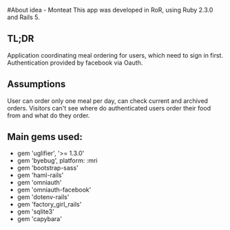 #About idea - Monteat
This app was developed in RoR, using Ruby 2.3.0 and Rails 5.

## TL;DR
Application coordinating meal ordering for users, which need to sign in first. Authentication provided by facebook via Oauth.

## Assumptions
User can order only one meal per day, can check  current and archived orders.
Visitors can't see where do authenticated users order their food from and what do they order.

## Main gems used:
* gem 'uglifier', '>= 1.3.0'
* gem 'byebug', platform: :mri
* gem 'bootstrap-sass'
* gem 'haml-rails'
* gem 'omniauth'
* gem 'omniauth-facebook'
* gem 'dotenv-rails'
* gem 'factory_girl_rails'
* gem 'sqlite3'
* gem 'capybara'

